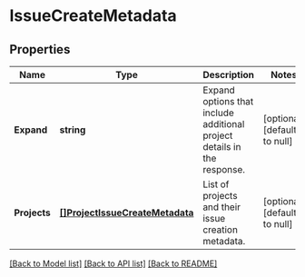 # IssueCreateMetadata

## Properties
Name | Type | Description | Notes
------------ | ------------- | ------------- | -------------
**Expand** | **string** | Expand options that include additional project details in the response. | [optional] [default to null]
**Projects** | [**[]ProjectIssueCreateMetadata**](ProjectIssueCreateMetadata.md) | List of projects and their issue creation metadata. | [optional] [default to null]

[[Back to Model list]](../README.md#documentation-for-models) [[Back to API list]](../README.md#documentation-for-api-endpoints) [[Back to README]](../README.md)

